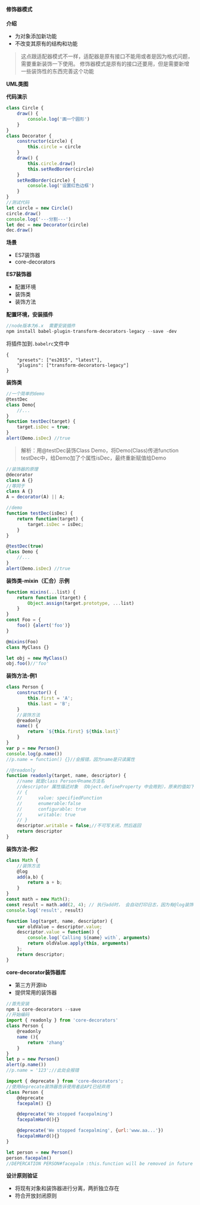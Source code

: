 #### 修饰器模式
**介绍**
- 为对象添加新功能
- 不改变其原有的结构和功能

> 这点跟适配器模式不一样，适配器是原有接口不能用或者是因为格式问题，需要重新装饰一下使用。
修饰器模式是原有的接口还要用，但是需要新增一些装饰性的东西完善这个功能

**UML类图**

**代码演示**
```js
class Circle {
    draw() {
        console.log('画一个圆形')
    }
}
class Decorator {
    constructor(circle) {
        this.circle = circle
    }
    draw() {
        this.circle.draw()
        this.setRedBorder(circle)
    }
    setRedBorder(circle) {
        console.log('设置红色边框')
    }
}
//测试代码
let circle = new Circle()
circle.draw()
console.log('---分割---')
let dec = new Decorator(circle)
dec.draw()
```

**场景**
- ES7装饰器
- core-decorators

**ES7装饰器**
- 配置环境
- 装饰类
- 装饰方法

**配置环境，安装插件**
```js
//node版本为6.x  需要安装插件
npm install babel-plugin-transform-decorators-legacy --save -dev
```
将插件加到`.babelrc`文件中
```
{
    "presets": ["es2015", "latest"],
    "plugins": ["transform-decorators-legacy"]
}
```

**装饰类**
```js
//一个简单的demo
@testDec
class Demo{
    //...
}
function testDec(target) {
    target.isDec = true;
}
alert(Demo.isDec) //true
```
> 解析：用@testDec装饰Class Demo，将Demo(Class)传进function testDec中，给Demo加了个属性isDec，最终重新赋值给Demo

```js
//装饰器的原理
@decorator
class A {}
//等同于
class A {}
A = decorator(A) || A;
```

```js
//demo
function testDec(isDec) {
    return function(target) {
        target.isDec = isDec;
    }
}

@testDec(true)
class Demo {
    //...
}
alert(Demo.isDec) //true
```
**装饰类-mixin（汇合）示例**
```js
function mixins(...list) {
    return function (target) {
        Object.assign(target.prototype, ...list)
    }
}
const Foo = {
    foo() {alert('foo')}
}

@mixins(Foo)
class MyClass {}

let obj = new MyClass()
obj.foo()//'foo'
```

**装饰方法-例1**

```js
class Person {
    constructor() {
        this.first = 'A';
        this.last = 'B';
    }
    //装饰方法
    @readonly
    name() {
        return `${this.first} ${this.last}`
    }
}
var p = new Person()
console.log(p.name())
//p.name = function() {}//会报错，因为name是只读属性
```

```js
//@readonly
function readonly(target, name, descriptor) {
    //name 就是class Person中name方法名
    //descriptor 属性描述对象 （Object.defineProperty 中会用到），原来的值如下
    // {
    //      value: specifiedFunction
    //      enumerable:false
    //      configurable: true
    //      writable: true
    // }
    descriptor.writable = false;//不可写关闭，然后返回
    return descriptor 
}
```
**装饰方法-例2**
```js
class Math {
    //装饰方法
    @log
    add(a,b) {
        return a + b;
    }
}
const math = new Math();
const result = math.add(2, 4); // 执行add时， 会自动打印日志，因为有@log装饰器
console.log('result', result)
```
```js
function log(target, name, descriptor) {
    var oldValue = descriptor.value;
    descriptor.value = function() {
        console.log(`Calling ${name} with`, arguments)
        return oldValue.apply(this, arguments)
    };
    return descriptor;
}
```

**core-decorator装饰器库**
- 第三方开源lib
- 提供常用的装饰器

```js
//首先安装
npm i core-decorators --save
//开始编码
import { readonly } from 'core-decorators'
class Person {
    @readonly 
    name (){
        return 'zhang'
    }
}
let p = new Person()
alert(p.name())
//p.name = '123';//此处会报错
```

```js
import { deprecate } from 'core-decorators';
//使用deprecate装饰器告诉使用者此API已经弃用
class Person {
    @deprecate
    facepalm() {}

    @deprecate('We stopped facepalming')
    facepalmHard(){}

    @deprecate('We stopped facepalming', {url:'www.aa...'})
    facepalmHard(){}
}

let person = new Person()
person.facepalm()
//DEPERCATION PERSON#facepalm :this.function will be removed in future versions
```


**设计原则验证**
- 将现有对象和装饰器进行分离，两折独立存在
- 符合开放封闭原则

